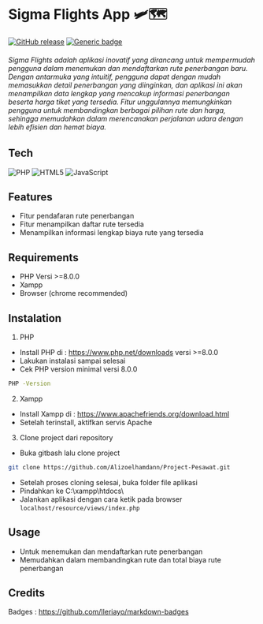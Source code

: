 # Sigma Flights App  🛩🗺️
[![GitHub release](https://img.shields.io/github/release/Naereen/StrapDown.js.svg)](https://GitHub.com/Naereen/StrapDown.js/releases/) [![Generic badge](https://img.shields.io/badge/Build-Dev-<COLOR>.svg)](https://shields.io/)
###### Sigma Flights adalah aplikasi inovatif yang dirancang untuk mempermudah pengguna dalam menemukan dan mendaftarkan rute penerbangan baru. Dengan antarmuka yang intuitif, pengguna dapat dengan mudah memasukkan detail penerbangan yang diinginkan, dan aplikasi ini akan menampilkan data lengkap yang mencakup informasi penerbangan beserta harga tiket yang tersedia. Fitur unggulannya memungkinkan pengguna untuk membandingkan berbagai pilihan rute dan harga, sehingga memudahkan dalam merencanakan perjalanan udara dengan lebih efisien dan hemat biaya.
## Tech 
![PHP](https://img.shields.io/badge/php-%23777BB4.svg?style=for-the-badge&logo=php&logoColor=white) ![HTML5](https://img.shields.io/badge/html5-%23E34F26.svg?style=for-the-badge&logo=html5&logoColor=white)  ![JavaScript](https://img.shields.io/badge/javascript-%23323330.svg?style=for-the-badge&logo=javascript&logoColor=%23F7DF1E)
## Features
- Fitur pendafaran rute penerbangan
- Fitur menampilkan daftar rute tersedia
- Menampilkan informasi lengkap biaya rute yang tersedia

## Requirements
- PHP Versi >=8.0.0
- Xampp
- Browser (chrome recommended)

## Instalation
  1. PHP
- Install PHP di : https://www.php.net/downloads versi >=8.0.0
- Lakukan instalasi sampai selesai
- Cek PHP version minimal versi 8.0.0 
 ```sh
PHP -Version
```
2. Xampp
- Install Xampp di : https://www.apachefriends.org/download.html
- Setelah terinstall, aktifkan servis Apache

3. Clone project dari repository
- Buka gitbash lalu clone project
```sh
git clone https://github.com/Alizoelhamdann/Project-Pesawat.git
```
- Setelah proses cloning selesai, buka folder file aplikasi
- Pindahkan ke C:\xampp\htdocs\
- Jalankan aplikasi dengan cara ketik pada browser `localhost/resource/views/index.php`

## Usage
- Untuk menemukan dan mendaftarkan rute penerbangan
- Memudahkan dalam membandingkan rute dan total biaya rute penerbangan

## Credits
Badges : https://github.com/Ileriayo/markdown-badges